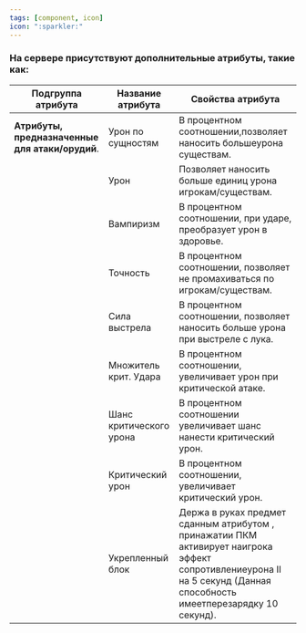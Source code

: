 ```yaml
---
tags: [component, icon] 
icon: ":sparkler:"
---
```


### На сервере присутствуют дополнительные атрибуты, такие как:
|  Подгруппа атрибута | Название атрибута  | Свойства атрибута  |
| ------------ | ------------ | ------------ |
| **Атрибуты, предназначенные для атаки/орудий**.  | Урон по сущностям |  В процентном соотношении,позволяет наносить большеурона существам. |
|   | Урон  | Позволяет наносить больше единиц урона игрокам/существам.  |
|   | Вампиризм  | В процентном соотношении, при ударе, преобразует урон в здоровье.  |
|   | Точность  |  В процентном соотношении, позволяет не промахиваться  по игрокам/существам. |
|   | Сила выстрела  | В процентном соотношении, позволяет наносить больше урона при выстреле с лука.  |
|   | Множитель крит. Удара  | В процентном соотношении, увеличивает урон при критической атаке.  |
|   | Шанс критического урона  | В процентном соотношении увеличивает шанс нанести критический урон.  |
|   |  Критический урон | В процентном соотношении, увеличивает критический урон.  |
|   |  Укрепленный блок |  Держа в руках предмет сданным атрибутом , принажатии ПКМ активирует наигрока эффект сопротивлениеурона II на 5 секунд (Данная способность имеетперезарядку 10 секунд). |
